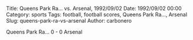 Title: Queens Park Ra… vs. Arsenal, 1992/09/02
Date: 1992/09/02 00:00
Category: sports
Tags: football, football scores, Queens Park Ra…, Arsenal
Slug: queens-park-ra-vs-arsenal
Author: carbonero


Queens Park Ra… 0 - 0 Arsenal
